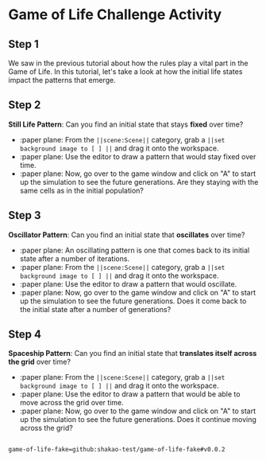 # Game of Life Challenge Activity

## Step 1
We saw in the previous tutorial about how the rules play a vital part in the Game
of Life. In this tutorial, let's take a look at how the initial life states impact
the patterns that emerge.

## Step 2
**Still Life Pattern**:
Can you find an initial state that stays **fixed** over time?
- :paper plane: From the ``||scene:Scene||`` category, grab a
``||set background image to [ ] ||`` and drag it onto the workspace.
- :paper plane: Use the editor to draw a pattern that would stay fixed over time.
- :paper plane: Now, go over to the game window and click on "A" to start up 
the simulation to see the future generations. Are they staying with the same 
cells as in the initial population?

## Step 3
**Oscillator Pattern**:
Can you find an initial state that **oscillates** over time?
- :paper plane: An oscillating pattern is one that comes back to its initial
state after a number of iterations.
- :paper plane: From the ``||scene:Scene||`` category, grab a
``||set background image to [ ] ||`` and drag it onto the workspace.
- :paper plane: Use the editor to draw a pattern that would oscillate.
- :paper plane: Now, go over to the game window and click on "A" to start up 
the simulation to see the future generations. Does it come back to the initial
state after a number of generations?

## Step 4
**Spaceship Pattern**:
Can you find an initial state that **translates itself across the grid** over time?
- :paper plane: From the ``||scene:Scene||`` category, grab a
``||set background image to [ ] ||`` and drag it onto the workspace.
- :paper plane: Use the editor to draw a pattern that would be able to move across
the grid over time.
- :paper plane: Now, go over to the game window and click on "A" to start up 
the simulation to see the future generations. Does it continue moving across the grid?


```template
```

```package
game-of-life-fake=github:shakao-test/game-of-life-fake#v0.0.2
```